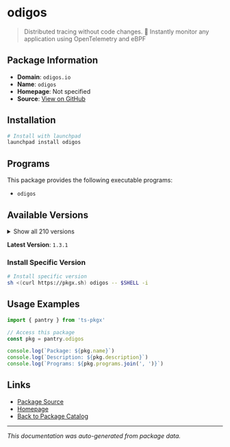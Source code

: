 # odigos

> Distributed tracing without code changes. 🚀 Instantly monitor any application using OpenTelemetry and eBPF

## Package Information

- **Domain**: `odigos.io`
- **Name**: `odigos`
- **Homepage**: Not specified
- **Source**: [View on GitHub](https://github.com/pkgxdev/pantry/tree/main/projects/odigos.io/package.yml)

## Installation

```bash
# Install with launchpad
launchpad install odigos
```

## Programs

This package provides the following executable programs:

- `odigos`

## Available Versions

<details>
<summary>Show all 210 versions</summary>

- `1.3.1`, `1.3.0`, `1.2.3`, `1.2.2`, `1.2.1`
- `1.2.0`, `1.1.3`, `1.1.2`, `1.1.0`, `1.0.219`
- `1.0.218`, `1.0.217`, `1.0.216`, `1.0.215`, `1.0.214`
- `1.0.213`, `1.0.212`, `1.0.211`, `1.0.210`, `1.0.209`
- `1.0.207`, `1.0.206`, `1.0.205`, `1.0.204`, `1.0.203`
- `1.0.202`, `1.0.201`, `1.0.200`, `1.0.199`, `1.0.198`
- `1.0.196`, `1.0.195`, `1.0.193`, `1.0.192`, `1.0.191`
- `1.0.190`, `1.0.189`, `1.0.188`, `1.0.187`, `1.0.186`
- `1.0.185`, `1.0.184`, `1.0.183`, `1.0.182`, `1.0.181`
- `1.0.180`, `1.0.179`, `1.0.178`, `1.0.177`, `1.0.175`
- `1.0.172`, `1.0.171`, `1.0.170`, `1.0.169`, `1.0.168`
- `1.0.166`, `1.0.165`, `1.0.164`, `1.0.163`, `1.0.162`
- `1.0.161`, `1.0.160`, `1.0.159`, `1.0.158`, `1.0.157`
- `1.0.156`, `1.0.155`, `1.0.154`, `1.0.153`, `1.0.152`
- `1.0.151`, `1.0.150`, `1.0.149`, `1.0.148`, `1.0.147`
- `1.0.146`, `1.0.145`, `1.0.144`, `1.0.143`, `1.0.142`
- `1.0.141`, `1.0.140`, `1.0.139`, `1.0.138`, `1.0.137`
- `1.0.136`, `1.0.135`, `1.0.133`, `1.0.132`, `1.0.131`
- `1.0.130`, `1.0.129`, `1.0.128`, `1.0.127`, `1.0.125`
- `1.0.124`, `1.0.123`, `1.0.122`, `1.0.121`, `1.0.120`
- `1.0.119`, `1.0.118`, `1.0.117`, `1.0.116`, `1.0.115`
- `1.0.114`, `1.0.113`, `1.0.112`, `1.0.111`, `1.0.110`
- `1.0.109`, `1.0.108`, `1.0.107`, `1.0.106`, `1.0.105`
- `1.0.104`, `1.0.103`, `1.0.102`, `1.0.101`, `1.0.100`
- `1.0.99`, `1.0.98`, `1.0.97`, `1.0.95`, `1.0.94`
- `1.0.93`, `1.0.92`, `1.0.91`, `1.0.90`, `1.0.89`
- `1.0.86`, `1.0.85`, `1.0.84`, `1.0.83`, `1.0.82`
- `1.0.81`, `1.0.80`, `1.0.79`, `1.0.78`, `1.0.77`
- `1.0.76`, `1.0.75`, `1.0.74`, `1.0.73`, `1.0.72`
- `1.0.71`, `1.0.70`, `1.0.69`, `1.0.68`, `1.0.67`
- `1.0.65`, `1.0.64`, `1.0.63`, `1.0.62`, `1.0.61`
- `1.0.60`, `1.0.59`, `1.0.58`, `1.0.57`, `1.0.55`
- `1.0.54`, `1.0.53`, `1.0.52`, `1.0.51`, `1.0.50`
- `1.0.49`, `1.0.48`, `1.0.47`, `1.0.46`, `1.0.45`
- `1.0.44`, `1.0.43`, `1.0.42`, `1.0.41`, `1.0.40`
- `1.0.39`, `1.0.38`, `1.0.37`, `1.0.36`, `1.0.35`
- `1.0.34`, `1.0.33`, `1.0.32`, `1.0.31`, `1.0.30`
- `1.0.29`, `1.0.28`, `1.0.27`, `1.0.26`, `1.0.25`
- `1.0.24`, `1.0.23`, `1.0.22`, `1.0.21`, `1.0.20`
- `1.0.19`, `1.0.18`, `1.0.17`, `1.0.15`, `1.0.14`
- `1.0.13`, `1.0.12`, `1.0.11`, `1.0.10`, `1.0.9`
- `1.0.8`, `1.0.5`, `1.0.4`, `1.0.2`, `1.0.1`

</details>

**Latest Version**: `1.3.1`

### Install Specific Version

```bash
# Install specific version
sh <(curl https://pkgx.sh) odigos -- $SHELL -i
```

## Usage Examples

```typescript
import { pantry } from 'ts-pkgx'

// Access this package
const pkg = pantry.odigos

console.log(`Package: ${pkg.name}`)
console.log(`Description: ${pkg.description}`)
console.log(`Programs: ${pkg.programs.join(', ')}`)
```

## Links

- [Package Source](https://github.com/pkgxdev/pantry/tree/main/projects/odigos.io/package.yml)
- [Homepage](#)
- [Back to Package Catalog](../../package-catalog.md)

---

*This documentation was auto-generated from package data.*
